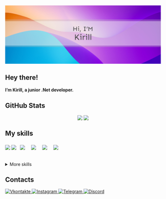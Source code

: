 
![Banner](Banner.jpg)

## Hey there!

#### I’m Kirill, a junior .Net developer. 
<!-- I make it my mission to translate user-focused designs into pixel-perfect websites or applications that run blazing fast. -->

## GitHub Stats

<div align="center">
  <img align="center" src="https://github-readme-stats.vercel.app/api/top-langs/?username=KikaDeveloper">
  <img align="center" src="https://github-readme-stats.vercel.app/api?username=KikaDeveloper">
</div>

## My skills

<div>
  <!-- c# -->
  <img align="center" src="https://img.shields.io/badge/C%23-239120?style=for-the-badge&logo=c-sharp&logoColor=white">

  <!-- .Net -->
  <img align="center" src="https://img.shields.io/badge/.NET-512BD4?style=for-the-badge&logo=dotnet&logoColor=white">

  <!-- c++ -->
  <img align="center" style="margin:0.5rem" src="https://img.shields.io/badge/C%2B%2B-00599C?style=for-the-badge&logo=c%2B%2B&logoColor=white">

  <!-- sqlite -->
  <img align="center" style="margin:0.5rem" src="https://img.shields.io/badge/SQLite-07405E?style=for-the-badge&logo=sqlite&logoColor=white">

  <!-- mongoDB -->
  <img align="center" style="margin:0.5rem" src="https://img.shields.io/badge/MongoDB-4EA94B?style=for-the-badge&logo=mongodb&logoColor=white">

  <!-- VS code -->
  <img align="center" style="margin:0.5rem" src="https://img.shields.io/badge/Visual_Studio_Code-0078D4?style=for-the-badge&logo=visual%20studio%20code&logoColor=white">
 </div>
  
##
  
<details>
<summary>More skills</summary>

<img align="center" style="margin:0.5rem" src="https://img.shields.io/badge/json-5E5C5C?style=for-the-badge&logo=json&logoColor=white">

<img align="center" style="margin:0.5rem" src="https://img.shields.io/badge/Pug-E3C29B?style=for-the-badge&logo=pug&logoColor=black">

<img align="center" style="margin:0.5rem" src="https://img.shields.io/badge/JavaScript-323330?style=for-the-badge&logo=javascript&logoColor=F7DF1E">

<img align="center" style="margin:0.5rem" src="https://img.shields.io/badge/HTML5-E34F26?style=for-the-badge&logo=html5&logoColor=white">

<img align="center" style="margin:0.5rem" src="https://img.shields.io/badge/CSS3-1572B6?style=for-the-badge&logo=css3&logoColor=white">

<img align="center" style="margin:0.5rem" src="https://img.shields.io/badge/Selenium-43B02A?style=for-the-badge&logo=Selenium&logoColor=white">

<img align="center" style="margin:0.5rem" src="https://img.shields.io/badge/Bootstrap-563D7C?style=for-the-badge&logo=bootstrap&logoColor=white">

<img align="center" style="margin:0.5rem" src="https://img.shields.io/badge/Figma-F24E1E?style=for-the-badge&logo=figma&logoColor=white">

</details>
  
## Contacts

<div>
  
<!--  Vkontakte  -->
  <a href="https://vk.com/kika2018">
    <img alt="Vkontakte" src="https://img.shields.io/badge/вконтакте-%232E87FB.svg?&style=for-the-badge&logo=vk&logoColor=white"/>
  </a>
  
<!--  Instagram  -->
  <a href="https://www.instagram.com/kikabazuka">
    <img alt="Instagram" src="https://img.shields.io/badge/Instagram-E4405F?style=for-the-badge&logo=instagram&logoColor=white"/>
  </a>
  
<!--  Telegram  -->
  <a href="https://t.me/@kikaBazuka">
    <img alt="Telegram" src="https://img.shields.io/badge/Telegram-2CA5E0?style=for-the-badge&logo=telegram&logoColor=white"/>
  </a>
  
<!--  Discord  -->
  <a href="https://vk.com/kika2018">
    <img alt="Discord" src="https://img.shields.io/badge/Discord-7289DA?style=for-the-badge&logo=discord&logoColor=white"/>
  </a>
  
</div>
